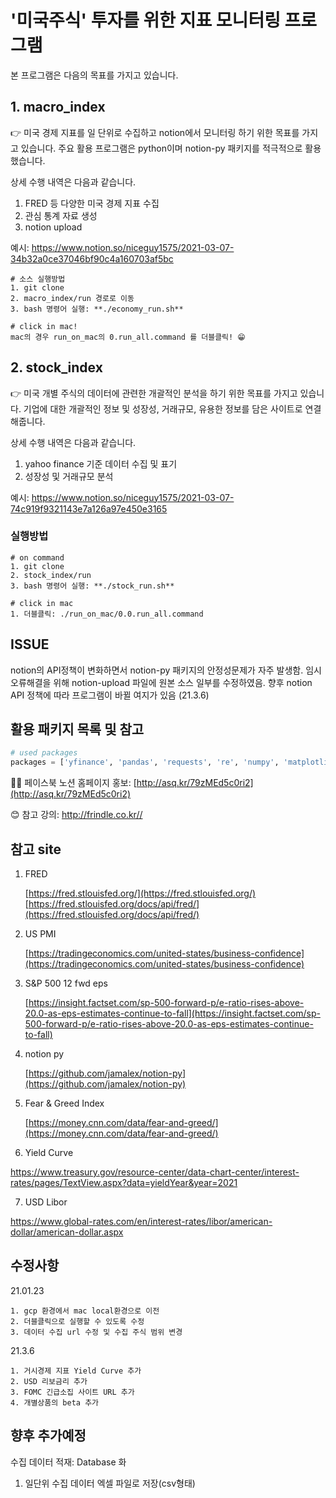 # '미국주식' 투자를 위한 지표 모니터링 프로그램

본 프로그램은 다음의 목표를 가지고 있습니다.

## 1. macro_index
👉 미국 경제 지표를 일 단위로 수집하고 notion에서 모니터링 하기 위한 목표를 가지고 있습니다.
주요 활용 프로그램은 python이며 notion-py 패키지를 적극적으로 활용했습니다. 

상세 수행 내역은 다음과 같습니다.

1. FRED 등 다양한 미국 경제 지표 수집
2. 관심 통계 자료 생성
3. notion upload

예시: https://www.notion.so/niceguy1575/2021-03-07-34b32a0ce37046bf90c4a160703af5bc

~~~
# 소스 실행방법
1. git clone
2. macro_index/run 경로로 이동
3. bash 명령어 실행: **./economy_run.sh**

# click in mac!
mac의 경우 run_on_mac의 0.run_all.command 를 더블클릭! 😁
~~~

## 2. stock_index
👉 미국 개별 주식의 데이터에 관련한 개괄적인 분석을 하기 위한 목표를 가지고 있습니다.
기업에 대한 개괄적인 정보 및 성장성, 거래규모, 유용한 정보를 담은 사이트로 연결해줍니다.

상세 수행 내역은 다음과 같습니다.
1. yahoo finance 기준 데이터 수집 및 표기
2. 성장성 및 거래규모 분석

예시: https://www.notion.so/niceguy1575/2021-03-07-74c919f9321143e7a126a97e450e3165

### 실행방법
~~~
# on command
1. git clone
2. stock_index/run
3. bash 명령어 실행: **./stock_run.sh**

# click in mac
1. 더블클릭: ./run_on_mac/0.0.run_all.command
~~~

## ISSUE
notion의 API정책이 변화하면서 notion-py 패키지의 안정성문제가 자주 발생함.
임시 오류해결을 위해 notion-upload 파일에 원본 소스 일부를 수정하였음.
향후 notion API 정책에 따라 프로그램이 바뀔 여지가 있음 (21.3.6)

## 활용 패키지 목록 및 참고

~~~ python
# used packages
packages = ['yfinance', 'pandas', 'requests', 're', 'numpy', 'matplotlib', 'PyMuPDF', 'notion', 'bs4', 'datetime', 'dateutil', 'fitz']
~~~

💁‍♀️ 페이스북 노션 홈페이지 홍보: [http://asq.kr/79zMEd5c0ri2](http://asq.kr/79zMEd5c0ri2)

😊 참고 강의: http://frindle.co.kr// 


## 참고 site

1. FRED

    [https://fred.stlouisfed.org/](https://fred.stlouisfed.org/)
    [https://fred.stlouisfed.org/docs/api/fred/](https://fred.stlouisfed.org/docs/api/fred/)

2. US PMI

    [https://tradingeconomics.com/united-states/business-confidence](https://tradingeconomics.com/united-states/business-confidence)

3. S&P 500 12 fwd eps

    [https://insight.factset.com/sp-500-forward-p/e-ratio-rises-above-20.0-as-eps-estimates-continue-to-fall](https://insight.factset.com/sp-500-forward-p/e-ratio-rises-above-20.0-as-eps-estimates-continue-to-fall)

4. notion py

    [https://github.com/jamalex/notion-py](https://github.com/jamalex/notion-py)

5. Fear & Greed Index 

    [https://money.cnn.com/data/fear-and-greed/](https://money.cnn.com/data/fear-and-greed/)

6. Yield Curve

https://www.treasury.gov/resource-center/data-chart-center/interest-rates/pages/TextView.aspx?data=yieldYear&year=2021

7. USD Libor

https://www.global-rates.com/en/interest-rates/libor/american-dollar/american-dollar.aspx

## 수정사항

21.01.23
~~~
1. gcp 환경에서 mac local환경으로 이전
2. 더블클릭으로 실행할 수 있도록 수정
3. 데이터 수집 url 수정 및 수집 주식 범위 변경
~~~

21.3.6
~~~
1. 거시경제 지표 Yield Curve 추가
2. USD 리보금리 추가
3. FOMC 긴급소집 사이트 URL 추가
4. 개별상품의 beta 추가
~~~

## 향후 추가예정
수집 데이터 적재: Database 화
1. 일단위 수집 데이터 엑셀 파일로 저장(csv형태)


